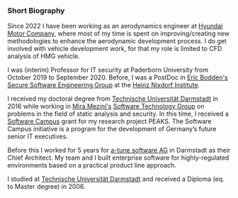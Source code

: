 ### Short Biography

Since 2022 I have been working as an aerodynamics engineer at [Hyundai Motor Company](https://www.hyundai.com/worldwide/en), where most of my time is spent on improving/creating new methodologies to enhance the aerodynamic development process. I do get involved with vehicle development work, for that my role is limited to CFD analysis of HMG vehicle. 

I was (interim) Professor for IT security at Paderborn University from October 2019 to September 2020. Before, I was a PostDoc in [Eric Bodden's](https://www.bodden.de/) [Secure Software Engineering Group](https://www.hni.uni-paderborn.de/sse/) at the [Heinz Nixdorf Institute](https://www.hni.uni-paderborn.de/).

I received my doctoral degree from [Technische Universität Darmstadt](http://www.tu-darmstadt.de/) in 2016 while working in [Mira Mezini's](https://www.stg.tu-darmstadt.de/main_stg/staff_stg/mira_mezini_1.en.jsp) [Software Technology Group](https://www.stg.tu-darmstadt.de/) on problems in the field of static analysis and security. In this time, I received a [Software Campus](https://softwarecampus.de/) grant for my research project PEAKS. The Software Campus initiative is a program for the development of Germany’s future senior IT executives.

Before this I worked for 5 years for [a-tune software AG](http://www.a-tune.de/) in Darmstadt as their Chief Architect. My team and I built enterprise software for highly-regulated environments based on a practical product line approach.

I studied at [Technische Universität Darmstadt](http://www.tu-darmstadt.de/) and received a Diploma (eq. to Master degree) in 2006.
